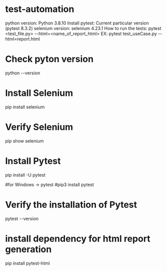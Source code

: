 # test-automation

python version: Python 3.8.10
Install pytest: Current particular version (pytest 8.3.2)
selenium version: selenium  4.23.1
How to run the  tests: pytest <test_file.py> --html=<name_of_report_html>
EX: pytest test_useCase.py --html=report.html

# Check pyton version
python --version

# Install Selenium
pip install selenium

# Verify Selenium
pip show selenium

# Install Pytest
pip install -U pytest

#for Windows -> pytest
#pip3 install pytest

# Verify the installation of Pytest
pytest --version

# install dependency for html report generation 
pip install pytest-html
